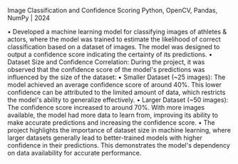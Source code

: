 Image Classification and Confidence Scoring                                                                                                           Python, OpenCV, Pandas, NumPy | 2024

•	Developed a machine learning model for classifying images of athletes & actors, where the model was trained to estimate the likelihood of correct classification based on a dataset of images. The model was designed to output a confidence score indicating the certainty of its predictions.
•	Dataset Size and Confidence Correlation: During the project, it was observed that the confidence score of the model's predictions was influenced by the size of the dataset:
•	Smaller Dataset (~25 images): The model achieved an average confidence score of around 40%. This lower confidence can be attributed to the limited amount of data, which restricts the model's ability to generalize effectively.
•	Larger Dataset (~50 images): The confidence score increased to around 70%. With more images available, the model had more data to learn from, improving its ability to make accurate predictions and increasing the confidence score.
•	The project highlights the importance of dataset size in machine learning, where larger datasets generally lead to better-trained models with higher confidence in their predictions. This demonstrates the model's dependency on data availability for accurate performance.
